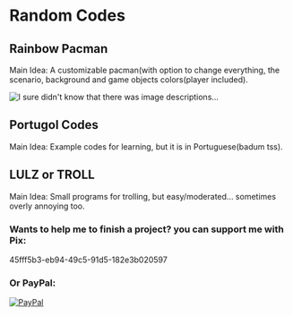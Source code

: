 # Random Codes

## Rainbow Pacman
Main Idea: A customizable pacman(with option to change everything, the scenario, background and game objects colors(player included).

![I sure didn't know that there was image descriptions...](https://raw.githubusercontent.com/GaMaDeCa/RandomCode/refs/heads/main/Rainbow%20Pacman/R.Png)

## Portugol Codes
Main Idea: Example codes for learning, but it is in Portuguese(badum tss).

## LULZ or TROLL
Main Idea: Small programs for trolling, but easy/moderated... sometimes overly annoying too.


### Wants to help me to finish a project? you can support me with Pix:

45fff5b3-eb94-49c5-91d5-182e3b020597

### Or PayPal:

[![PayPal](https://www.paypalobjects.com/en_US/i/btn/btn_donateCC_LG.gif)](https://www.paypal.com/donate/?business=GCFH3VL3RN5YJ&no_recurring=0&item_name=Support&currency_code=BRL)
